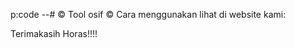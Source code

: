 p:code --# © Tool osif ©
Cara menggunakan lihat di website kami:
<!-- w>
<pre class="wp-block-code"><code>http://termux.id/
</code></pre>
<!-- /wp:code -->

Terimakasih
Horas!!!!
